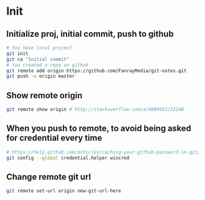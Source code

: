 # Init

## Initialize proj, initial commit, push to github

```bash
# You have local project
git init
git ca "Initial commit"
# You created a repo on github
git remote add origin https://github.com/FanrayMedia/git-notes.git
git push -u origin master
```

## Show remote origin

```bash
git remote show origin # http://stackoverflow.com/a/4089452/32240
```

## When you push to remote, to avoid being asked for credential every time

```bash
# https://help.github.com/articles/caching-your-github-password-in-git/
git config --global credential.helper wincred
```

## Change remote git url
```bash
git remote set-url origin new-git-url-here
```
